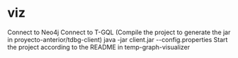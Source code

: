 # viz
Connect to Neo4j
Connect to T-GQL (Compile the project to generate the jar in proyecto-anterior/tdbg-client) java -jar client.jar --config.properties
Start the project according to the README in temp-graph-visualizer
